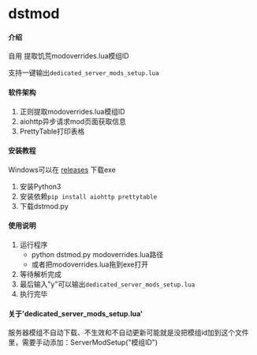 # dstmod

#### 介绍
自用 提取饥荒modoverrides.lua模组ID

支持一键输出`dedicated_server_mods_setup.lua`

#### 软件架构
1. 正则提取modoverrides.lua模组ID
2. aiohttp异步请求mod页面获取信息
3. PrettyTable打印表格

#### 安装教程
Windows可以在 [releases](https://gitee.com/yeshengdd/dstmod/releases/latest) 下载exe
1. 安装Python3
2. 安装依赖`pip install aiohttp prettytable`
3. 下载dstmod.py

#### 使用说明
1. 运行程序
    - python dstmod.py modoverrides.lua路径
    - 或者把modoverrides.lua拖到exe打开
2. 等待解析完成
3. 最后输入"y"可以输出`dedicated_server_mods_setup.lua`
4. 执行完毕

#### 关于'dedicated_server_mods_setup.lua'
服务器模组不自动下载、不生效和不自动更新可能就是没把模组id加到这个文件里，需要手动添加：ServerModSetup("模组ID")
